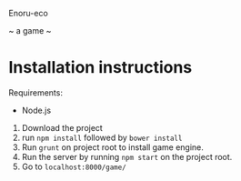 Enoru-eco

~ a game ~

# Installation instructions

Requirements: 
- Node.js

1. Download the project
3. run `npm install` followed by `bower install`
4. Run `grunt` on project root to install game engine.
5. Run the server by running `npm start` on the project root.
6. Go to `localhost:8000/game/`
